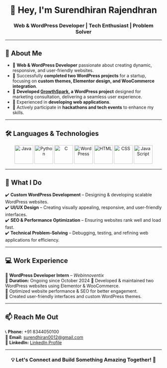 <h1 align="center">👋 Hey, I'm Surendhiran Rajendhran</h1>  
<h3 align="center">Web & WordPress Developer | Tech Enthusiast | Problem Solver</h3>  

---

## 🚀 About Me  

- 🔹 **Web & WordPress Developer** passionate about creating dynamic, responsive, and user-friendly websites.  
- 🔹 Successfully **completed two WordPress projects** for a startup, focusing on **custom themes, Elementor design, and WooCommerce integration**.  
- 🔹 **Developed [GrowthSpark](https://growthspark.tech/), a WordPress project** designed for marketing consultation, delivering a seamless user experience.
- 🔹 Experienced in **developing web applications**. 
- 🔹 Actively participate in **hackathons and tech events** to enhance my skills.  

---

## 🛠 Languages & Technologies  

<p align="center">
  <img src="https://cdn.jsdelivr.net/gh/devicons/devicon/icons/java/java-original.svg" alt="Java" width="60px"/>
  <img src="https://cdn.jsdelivr.net/gh/devicons/devicon/icons/python/python-original.svg" alt="Python" width="60px"/>
  <img src="https://cdn.jsdelivr.net/gh/devicons/devicon/icons/c/c-original.svg" alt="C" width="60px"/>
  <img src="https://cdn.jsdelivr.net/gh/devicons/devicon/icons/wordpress/wordpress-original.svg" alt="WordPress" width="60px"/>
  <img src="https://cdn.jsdelivr.net/gh/devicons/devicon/icons/html5/html5-original.svg" alt="HTML" width="60px"/>
  <img src="https://cdn.jsdelivr.net/gh/devicons/devicon/icons/css3/css3-original.svg" alt="CSS" width="60px"/>
  <img src="https://cdn.jsdelivr.net/gh/devicons/devicon/icons/javascript/javascript-original.svg" alt="JavaScript" width="60px"/>
</p>

---

## 💼 What I Do  

✔️ **Custom WordPress Development** – Designing & developing scalable WordPress websites.  
✔️ **UI/UX Design** – Creating visually appealing, responsive, and user-friendly interfaces.  
✔️ **SEO & Performance Optimization** – Ensuring websites rank well and load fast.  
✔️ **Technical Problem-Solving** – Debugging, testing, and refining web applications for efficiency. 

---

## 💻 Work Experience  

🚀 **WordPress Developer Intern** – *Webinnoventix*  
📅 **Duration:** Ongoing since October 2024
🔹 Developed & maintained two WordPress websites using Elementor & WooCommerce.  
🔹 Optimized website performance & SEO for better engagement.  
🔹 Created user-friendly interfaces and custom WordPress themes.  

---

## 📫 Reach Me Out  

📞 **Phone:** +91 8344050100  
📧 **Email:** [surendhiran0012@gmail.com](mailto:surendhiran0012@gmail.com)  
🔗 **LinkedIn:** [LinkedIn Profile](https://www.linkedin.com/in/surendhiran-rajendhran-49a888259?utm_source=share&utm_campaign=share_via&utm_content=profile&utm_medium=android_app)


---

<h3 align="center">💡 Let's Connect and Build Something Amazing Together! 🚀</h3>  
